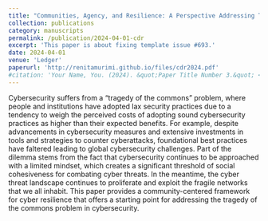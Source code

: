 ```yaml
---
title: "Communities, Agency, and Resilience: A Perspective Addressing Tragedy of the Cyber Commons"
collection: publications
category: manuscripts
permalink: /publication/2024-04-01-cdr
excerpt: 'This paper is about fixing template issue #693.'
date: 2024-04-01
venue: 'Ledger'
paperurl: 'http://renitamurimi.github.io/files/cdr2024.pdf'
#citation: 'Your Name, You. (2024). &quot;Paper Title Number 3.&quot; <i>GitHub Journal of Bugs</i>. 1(3).'
---
```


Cybersecurity suffers from a “tragedy of the commons” problem, where people and institutions have adopted lax security practices due to a tendency to weigh the perceived costs of adopting sound cybersecurity practices as higher than their expected benefits. For example, despite advancements in cybersecurity measures and extensive investments in tools and strategies to counter cyberattacks, foundational best practices have faltered leading to global cybersecurity challenges. Part of the dilemma stems from the fact that cybersecurity continues to be approached with a limited mindset, which creates a significant threshold of social cohesiveness for combating cyber threats. In the meantime, the cyber threat landscape continues to proliferate and exploit the fragile networks that we all inhabit. This paper provides a community-centered framework for cyber resilience that offers a starting point for addressing the tragedy of the commons problem in cybersecurity. 
